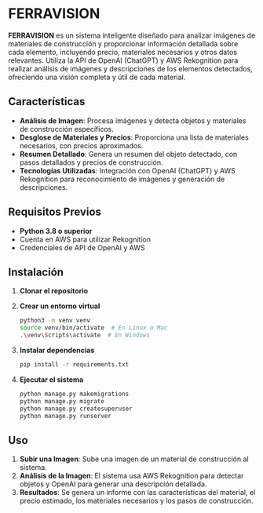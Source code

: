 
# FERRAVISION

**FERRAVISION** es un sistema inteligente diseñado para analizar imágenes de materiales de construcción y proporcionar información detallada sobre cada elemento, incluyendo precio, materiales necesarios y otros datos relevantes. Utiliza la API de OpenAI (ChatGPT) y AWS Rekognition para realizar análisis de imágenes y descripciones de los elementos detectados, ofreciendo una visión completa y útil de cada material.

## Características

- **Análisis de Imagen**: Procesa imágenes y detecta objetos y materiales de construcción específicos.
- **Desglose de Materiales y Precios**: Proporciona una lista de materiales necesarios, con precios aproximados.
- **Resumen Detallado**: Genera un resumen del objeto detectado, con pasos detallados y precios de construcción.
- **Tecnologías Utilizadas**: Integración con OpenAI (ChatGPT) y AWS Rekognition para reconocimiento de imágenes y generación de descripciones.

## Requisitos Previos

- **Python 3.8 o superior**
- Cuenta en AWS para utilizar Rekognition
- Credenciales de API de OpenAI y AWS

## Instalación

1. **Clonar el repositorio**


2. **Crear un entorno virtual**

   ```bash
   python3 -m venv venv
   source venv/bin/activate  # En Linux o Mac
   .\venv\Scripts\activate  # En Windows
   ```

3. **Instalar dependencias**

   ```bash
   pip install -r requirements.txt
   ```


4. **Ejecutar el sistema**

   ```bash
   python manage.py makemigrations
   python manage.py migrate
   python manage.py createsuperuser
   python manage.py runserver
   ```

## Uso

1. **Subir una Imagen**: Sube una imagen de un material de construcción al sistema.
2. **Análisis de la Imagen**: El sistema usa AWS Rekognition para detectar objetos y OpenAI para generar una descripción detallada.
3. **Resultados**: Se genera un informe con las características del material, el precio estimado, los materiales necesarios y los pasos de construcción.
